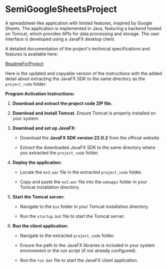 # SemiGoogleSheetsProject
A spreadsheet-like application with limited features, inspired by Google Sheets. The application is implemented in Java, featuring a backend hosted on Tomcat, which provides APIs for data processing and storage. The user interface is developed using a JavaFX desktop client.

A detailed documentation of the project's technical specifications and features is available here:

[ReadmeForProject](readmeForProject.pdf)

Here is the updated and copyable version of the instructions with the added detail about extracting the JavaFX SDK to the same directory as the `project_code` folder:


**Program Activation Instructions:**

1. **Download and extract the project code ZIP file.**
   
2. **Download and install Tomcat.** Ensure Tomcat is properly installed on your system.
   
3. **Download and set up JavaFX:**
   
   - Download the **JavaFX SDK version 22.0.2** from the official website.
     
   - Extract the downloaded JavaFX SDK to the same directory where you extracted the `project_code` folder.
     
4. **Deploy the application:**
   
   - Locate the `ex3.war` file in the extracted `project_code` folder.
     
   - Copy and paste the `ex3.war` file into the `webapps` folder in your Tomcat installation directory.
    
5. **Start the Tomcat server:**
   
   - Navigate to the `bin` folder in your Tomcat installation directory.
   
   - Run the `startup.bat` file to start the Tomcat server.
     
6. **Run the client application:**
   
   - Navigate to the extracted `project_code` folder.
     
   - Ensure the path to the JavaFX libraries is included in your system environment or the run script (if not already configured).
     
   - Run the `run.bat` file to start the JavaFX client application.  
